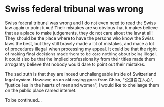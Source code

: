 # Swiss federal tribunal was wrong
Swiss federal tribunal was wrong and I do not even need to read the Swiss law again to point it out! Their mistakes are so obvious that it makes believe that as a place to make judgements, they do not care about the law at all! They should be the place where to have the persons who know the Swiss laws the best, but they still bravely made a lot of mistakes, and made a lot of procedures illegal, when processing my appeal. It could be that the right of making final decisions made them to be care nothing about being illegal. It could also be that the implied professionality from their titles made them arrogantly believe that nobody would dare to point out their mistakes. 

The sad truth is that they are indeed unchallengeable inside of Switzerland legal system. However, as an old saying goes from China, "公道自在人心", "justice lies in the hearts of men and women", I would like to chellange them on the public place named internet.

To be continued...
